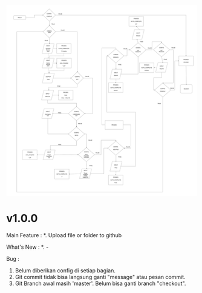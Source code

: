 ![#GAMBAR_FLOWCHART](flowchart.svg)

# v1.0.0

Main Feature :
*. Upload file or folder to github

What's New :
*. -

Bug :
1. Belum diberikan config di setiap bagian. 
2. Git commit tidak bisa langsung ganti "message" atau pesan commit.
3. Git Branch awal masih 'master'. Belum bisa ganti branch "checkout".